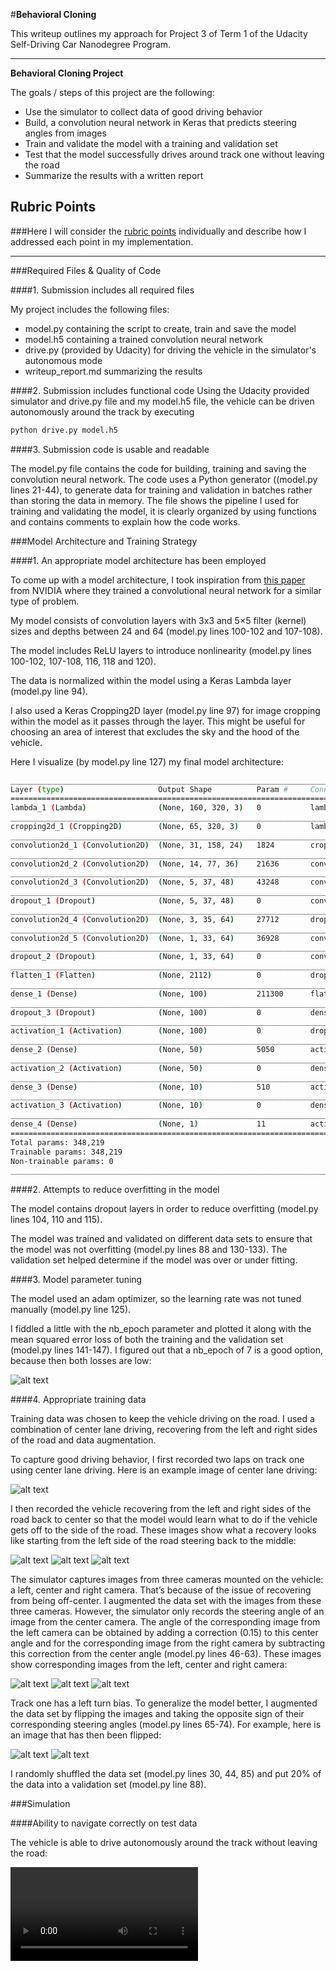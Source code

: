 #**Behavioral Cloning** 

This writeup outlines my approach for Project 3 of Term 1 of the Udacity Self-Driving Car Nanodegree Program.

---

**Behavioral Cloning Project**

The goals / steps of this project are the following:
* Use the simulator to collect data of good driving behavior
* Build, a convolution neural network in Keras that predicts steering angles from images
* Train and validate the model with a training and validation set
* Test that the model successfully drives around track one without leaving the road
* Summarize the results with a written report


[//]: # (Image References)

[image1]: ./examples/image1.png "Model Mean Squared Error Loss"
[image2]: ./examples/image2.jpg "Center Lane Driving"
[image3]: ./examples/image3.jpg "Recovery Driving"
[image4]: ./examples/image4.jpg "Recovery Driving"
[image5]: ./examples/image5.jpg "Recovery Driving"
[image6]: ./examples/image6.jpg "Left Camera Image"
[image7]: ./examples/image7.jpg "Center Camera Image"
[image8]: ./examples/image8.jpg "Right Camera Image"
[image9]: ./examples/image9.jpg "Flipped Image"
[image10]: ./examples/image10.jpg "Flipped Image"

## Rubric Points
###Here I will consider the [rubric points](https://review.udacity.com/#!/rubrics/432/view) individually and describe how I addressed each point in my implementation.  

---
###Required Files & Quality of Code

####1. Submission includes all required files

My project includes the following files:
* model.py containing the script to create, train and save the model
* model.h5 containing a trained convolution neural network
* drive.py (provided by Udacity) for driving the vehicle in the simulator's autonomous mode
* writeup_report.md summarizing the results

####2. Submission includes functional code
Using the Udacity provided simulator and drive.py file and my model.h5 file, the vehicle can be driven autonomously around the track by executing 
```sh
python drive.py model.h5
```

####3. Submission code is usable and readable

The model.py file contains the code for building, training and saving the convolution neural network. The code uses a Python generator ((model.py lines 21-44), to generate data for training and validation in batches rather than storing the data in memory. The file shows the pipeline I used for training and validating the model, it is clearly organized by using functions and contains comments to explain how the code works.

###Model Architecture and Training Strategy

####1. An appropriate model architecture has been employed

To come up with a model architecture, I took inspiration from [this paper](http://images.nvidia.com/content/tegra/automotive/images/2016/solutions/pdf/end-to-end-dl-using-px.pdf) from NVIDIA where they trained a convolutional neural network for a similar type of problem.

My model consists of convolution layers with 3x3 and 5×5 filter (kernel) sizes and depths between 24 and 64 (model.py lines 100-102 and 107-108).

The model includes ReLU layers to introduce nonlinearity (model.py lines 100-102, 107-108, 116, 118 and 120).

The data is normalized within the model using a Keras Lambda layer (model.py line 94).

I also used a Keras Cropping2D layer (model.py line 97) for image cropping within the model as it passes through the layer. This might be useful for choosing an area of interest that excludes the sky and the hood of the vehicle.

Here I visualize (by model.py line 127) my final model architecture:
```sh
____________________________________________________________________________________________________
Layer (type)                     Output Shape          Param #     Connected to
====================================================================================================
lambda_1 (Lambda)                (None, 160, 320, 3)   0           lambda_input_1[0][0]
____________________________________________________________________________________________________
cropping2d_1 (Cropping2D)        (None, 65, 320, 3)    0           lambda_1[0][0]
____________________________________________________________________________________________________
convolution2d_1 (Convolution2D)  (None, 31, 158, 24)   1824        cropping2d_1[0][0]
____________________________________________________________________________________________________
convolution2d_2 (Convolution2D)  (None, 14, 77, 36)    21636       convolution2d_1[0][0]
____________________________________________________________________________________________________
convolution2d_3 (Convolution2D)  (None, 5, 37, 48)     43248       convolution2d_2[0][0]
____________________________________________________________________________________________________
dropout_1 (Dropout)              (None, 5, 37, 48)     0           convolution2d_3[0][0]
____________________________________________________________________________________________________
convolution2d_4 (Convolution2D)  (None, 3, 35, 64)     27712       dropout_1[0][0]
____________________________________________________________________________________________________
convolution2d_5 (Convolution2D)  (None, 1, 33, 64)     36928       convolution2d_4[0][0]
____________________________________________________________________________________________________
dropout_2 (Dropout)              (None, 1, 33, 64)     0           convolution2d_5[0][0]
____________________________________________________________________________________________________
flatten_1 (Flatten)              (None, 2112)          0           dropout_2[0][0]
____________________________________________________________________________________________________
dense_1 (Dense)                  (None, 100)           211300      flatten_1[0][0]
____________________________________________________________________________________________________
dropout_3 (Dropout)              (None, 100)           0           dense_1[0][0]
____________________________________________________________________________________________________
activation_1 (Activation)        (None, 100)           0           dropout_3[0][0]
____________________________________________________________________________________________________
dense_2 (Dense)                  (None, 50)            5050        activation_1[0][0]
____________________________________________________________________________________________________
activation_2 (Activation)        (None, 50)            0           dense_2[0][0]
____________________________________________________________________________________________________
dense_3 (Dense)                  (None, 10)            510         activation_2[0][0]
____________________________________________________________________________________________________
activation_3 (Activation)        (None, 10)            0           dense_3[0][0]
____________________________________________________________________________________________________
dense_4 (Dense)                  (None, 1)             11          activation_3[0][0]
====================================================================================================
Total params: 348,219
Trainable params: 348,219
Non-trainable params: 0
____________________________________________________________________________________________________
```

####2. Attempts to reduce overfitting in the model

The model contains dropout layers in order to reduce overfitting (model.py lines 104, 110 and 115).

The model was trained and validated on different data sets to ensure that the model was not overfitting (model.py lines 88 and 130-133).  The validation set helped determine if the model was over or under fitting.

####3. Model parameter tuning

The model used an adam optimizer, so the learning rate was not tuned manually (model.py line 125).

I fiddled a little with the nb_epoch parameter and plotted it along with the mean squared error loss of both the training and the validation set (model.py lines 141-147).
I figured out that a nb_epoch of 7 is a good option, because then both losses are low:

![alt text][image1]

####4. Appropriate training data

Training data was chosen to keep the vehicle driving on the road. I used a combination of center lane driving, recovering from the left and right sides of the road and data augmentation.

To capture good driving behavior, I first recorded two laps on track one using center lane driving. Here is an example image of center lane driving:

![alt text][image2]

I then recorded the vehicle recovering from the left and right sides of the road back to center so that the model would learn what to do if the vehicle gets off to the side of the road. These images show what a recovery looks like starting from the left side of the road steering back to the middle:

![alt text][image3]
![alt text][image4]
![alt text][image5]

The simulator captures images from three cameras mounted on the vehicle: a left, center and right camera. That’s because of the issue of recovering from being off-center.
I augmented the data set with the images from these three cameras.
However, the simulator only records the steering angle of an image from the center camera. The angle of the corresponding image from the left camera can be obtained by adding a correction (0.15) to this center angle and for the corresponding image from the right camera by subtracting this correction from the center angle (model.py lines 46-63).
These images show corresponding images from the left, center and right camera:

![alt text][image6]
![alt text][image7]
![alt text][image8]

Track one has a left turn bias. To generalize the model better, I augmented the data set by flipping the images and taking the opposite sign of their corresponding steering angles (model.py lines 65-74). For example, here is an image that has then been flipped:

![alt text][image9]
![alt text][image10]

I randomly shuffled the data set (model.py lines 30, 44, 85) and put 20% of the data into a validation set (model.py line 88).

###Simulation

####Ability to navigate correctly on test data

The vehicle is able to drive autonomously around the track without leaving the road:

![Autonomous Driving Video](./examples/video1.mp4)
